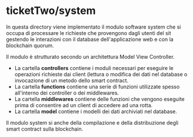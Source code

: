 # ticketTwo/system

In questa directory viene implementato il modulo software system che si occupa di processare le richieste che provengono dagli utenti del sit gestendo le interazioni con il database dell'applicazione web e con la blockchain quorum.

Il modulo è strutturato secondo un architettura Model View Controller.

- La cartella **controllers** contiene i moduli necessari per eseguire le operazioni richieste dai client (lettura o modifica dei dati nel database o invocazione di un metodo dello smart contract.
- La cartella **functions** contiene una serie di funzioni utilizzate spesso all'interno dei controller o dei middlewares.
- La cartella **middlewares** contiene delle funzioni che vengono eseguite prima di consentire ad un client di accedere ad una rotta.
- La cartella **model** contiene i modelli dei dati archiviati nel database.

Il modulo system si anche della compilazione e della distribuzione degli smart contract sulla blockchain.

